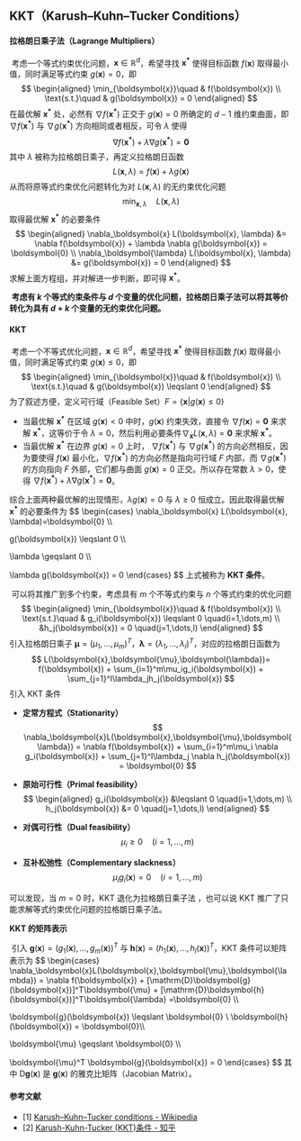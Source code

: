 ## KKT（Karush–Kuhn–Tucker Conditions）

#### 拉格朗日乘子法（Lagrange Multipliers）

​		考虑一个等式约束优化问题，$\boldsymbol{x} \in \mathbb{R}^{d}$，希望寻找 $\boldsymbol{x^*}$ 使得目标函数 $f(\boldsymbol{x})$ 取得最小值，同时满足等式约束 $g(\boldsymbol{x})=0$，即
$$
\begin{aligned}
\min_{\boldsymbol{x}}\quad & f(\boldsymbol{x}) \\
\text{s.t.}\quad & g(\boldsymbol{x}) = 0 
\end{aligned}
$$
在最优解 $\boldsymbol{x^*}$ 处，必然有 $\nabla f(\boldsymbol{x^*})$ 正交于 $g(\boldsymbol{x})=0$ 所确定的 $d-1$ 维约束曲面，即 $\nabla f(\boldsymbol{x^*})$ 与 $\nabla g(\boldsymbol{x^*})$ 方向相同或者相反，可令 $\lambda$ 使得
$$
\nabla f(\boldsymbol{x^*}) + \lambda \nabla g(\boldsymbol{x^*}) = \boldsymbol{0}
$$
其中 $\lambda$ 被称为拉格朗日乘子，再定义拉格朗日函数
$$
L(\boldsymbol{x},\lambda) =  f(\boldsymbol{x}) + \lambda g(\boldsymbol{x})
$$
从而将原等式约束优化问题转化为对 $L(\boldsymbol{x},\lambda)$ 的无约束优化问题
$$
\min_{\boldsymbol{x},\lambda} \quad L(\boldsymbol{x},\lambda)
$$
取得最优解 $\boldsymbol{x^*}$ 的必要条件
$$
\begin{aligned}
\nabla_\boldsymbol{x} L(\boldsymbol{x}, \lambda) &= 
\nabla f(\boldsymbol{x}) + \lambda \nabla g(\boldsymbol{x}) = \boldsymbol{0} \\
\nabla_\boldsymbol{\lambda} L(\boldsymbol{x}, \lambda) &= g(\boldsymbol{x}) = 0
\end{aligned}
$$
求解上面方程组，并对解进一步判断，即可得 $\boldsymbol{x^*}$。

​		**考虑有 $k$ 个等式约束条件与 $d$ 个变量的优化问题，拉格朗日乘子法可以将其等价转化为具有 $d + k$ 个变量的无约束优化问题。**

#### KKT

​		考虑一个不等式优化问题，$\boldsymbol{x} \in \mathbb{R}^{d}$，希望寻找 $\boldsymbol{x^*}$ 使得目标函数 $f(\boldsymbol{x})$ 取得最小值，同时满足等式约束 $g(\boldsymbol{x})\leqslant 0$，即
$$
\begin{aligned}
\min_{\boldsymbol{x}}\quad & f(\boldsymbol{x}) \\
\text{s.t.}\quad & g(\boldsymbol{x}) \leqslant 0 
\end{aligned}
$$
为了叙述方便，定义可行域（Feasible Set）$F = \{\boldsymbol{x}|g(\boldsymbol{x}) \leqslant 0\}$

- 当最优解 $\boldsymbol{x^*}$ 在区域 $g(\boldsymbol{x}) < 0$ 中时，$g(\boldsymbol{x})$ 约束失效，直接令 $\nabla f(\boldsymbol{x})=\boldsymbol{0}$ 来求解 $\boldsymbol{x^*}$，这等价于令 $\lambda=0$，然后利用必要条件$\nabla_\boldsymbol{x} L(\boldsymbol{x}, \lambda)=\boldsymbol{0}$ 来求解 $\boldsymbol{x^*}$。
- 当最优解 $\boldsymbol{x^*}$ 在边界 $g(\boldsymbol{x}) = 0$ 上时， $\nabla f(\boldsymbol{x^*})$ 与 $\nabla g(\boldsymbol{x^*})$ 的方向必然相反，因为要使得 $f(\boldsymbol{x})$ 最小化，$\nabla f(\boldsymbol{x^*})$ 的方向必然是指向可行域 $F$ 内部，而 $\nabla g(\boldsymbol{x^*})$ 的方向指向 $F$ 外部，它们都与曲面 $g(\boldsymbol{x}) = 0$ 正交。所以存在常数 $\lambda > 0$，使得 $\nabla f(\boldsymbol{x^*}) + \lambda \nabla g(\boldsymbol{x^*}) = \boldsymbol{0}$。

综合上面两种最优解的出现情形，$\lambda g(\boldsymbol{x}) = 0$ 与 $\lambda \geqslant 0$ 恒成立。因此取得最优解 $\boldsymbol{x^*}$ 的必要条件为
$$
\begin{cases}
\nabla_\boldsymbol{x} L(\boldsymbol{x}, \lambda)=\boldsymbol{0} \\\\

g(\boldsymbol{x}) \leqslant 0 \\\\

\lambda \geqslant 0 \\\\

\lambda g(\boldsymbol{x}) = 0
\end{cases}
$$
上式被称为 **KKT 条件**。

​		可以将其推广到多个约束，考虑具有 $m$ 个不等式约束与 $n$ 个等式约束的优化问题
$$
\begin{aligned} 
\min_{\boldsymbol{x}}\quad & f(\boldsymbol{x}) \\
\text{s.t.}\quad & g_i(\boldsymbol{x}) \leqslant 0 \quad(i=1,\dots,m) \\
&h_j(\boldsymbol{x}) = 0 \quad(j=1,\dots,l)
\end{aligned}
$$
引入拉格朗日乘子 $\boldsymbol{\mu} = (\mu_1,\dots,\mu_m)^T$，$\boldsymbol{\lambda} = (\lambda_1,\dots,\lambda_l)^T$，对应的拉格朗日函数为
$$
L(\boldsymbol{x},\boldsymbol{\mu},\boldsymbol{\lambda})=
f(\boldsymbol{x}) +
\sum_{i=1}^m\mu_ig_i(\boldsymbol{x}) + \sum_{j=1}^l\lambda_jh_j(\boldsymbol{x})
$$
引入 KKT 条件

- **定常方程式（Stationarity）**
    $$
    \nabla_\boldsymbol{x}L(\boldsymbol{x},\boldsymbol{\mu},\boldsymbol{\lambda}) =
    \nabla f(\boldsymbol{x}) +
    \sum_{i=1}^m\mu_i \nabla g_i(\boldsymbol{x}) + 
    \sum_{j=1}^l\lambda_j \nabla h_j(\boldsymbol{x}) = \boldsymbol{0}
    $$

- **原始可行性（Primal feasibility）**
    $$
    \begin{aligned} 
    g_i(\boldsymbol{x}) &\leqslant 0 \quad(i=1,\dots,m) \\
    h_j(\boldsymbol{x}) &= 0 \quad(j=1,\dots,l)
    \end{aligned}
    $$

- **对偶可行性（Dual feasibility）**
    $$
    \mu_i \geqslant 0 \quad(i=1,\dots,m)
    $$

- **互补松弛性（Complementary slackness）**
    $$
    \mu_i  g_i(\boldsymbol{x}) = 0 \quad(i=1,\dots,m)
    $$

可以发现，当 $m=0$ 时，KKT 退化为拉格朗日乘子法 ，也可以说 KKT 推广了只能求解等式约束优化问题的拉格朗日乘子法。

**KKT 的矩阵表示**

​		引入 $\boldsymbol{g}(\boldsymbol{x}) = (g_1(\boldsymbol{x}),\dots,g_m(\boldsymbol{x}))^T$ 与 $\boldsymbol{h}(\boldsymbol{x}) = (h_1(\boldsymbol{x}),\dots,h_l(\boldsymbol{x}))^T$，KKT 条件可以矩阵表示为
$$
\begin{cases}
\nabla_\boldsymbol{x}L(\boldsymbol{x},\boldsymbol{\mu},\boldsymbol{\lambda}) =
\nabla f(\boldsymbol{x}) +
[\mathrm{D}\boldsymbol{g}(\boldsymbol{x})]^T\boldsymbol{\mu} + 
[\mathrm{D}\boldsymbol{h}(\boldsymbol{x})]^T\boldsymbol{\lambda}
=\boldsymbol{0} \\\\

\boldsymbol{g}(\boldsymbol{x}) \leqslant \boldsymbol{0} \\
\boldsymbol{h}(\boldsymbol{x}) = \boldsymbol{0}\\\\

\boldsymbol{\mu} \geqslant \boldsymbol{0} \\\\

\boldsymbol{\mu}^T \boldsymbol{g}(\boldsymbol{x}) 
= 0
\end{cases}
$$
其中 $\mathrm{D}\boldsymbol{g}(\boldsymbol{x})$ 是 $\boldsymbol{g}(\boldsymbol{x})$ 的雅克比矩阵（Jacobian Matrix）。

#### 参考文献

- [1] [Karush–Kuhn–Tucker conditions - Wikipedia](https://en.wikipedia.org/wiki/Karush%E2%80%93Kuhn%E2%80%93Tucker_conditions#Regularity_conditions_(or_constraint_qualifications))
- [2] [Karush-Kuhn-Tucker (KKT)条件 - 知乎](https://zhuanlan.zhihu.com/p/38163970)
